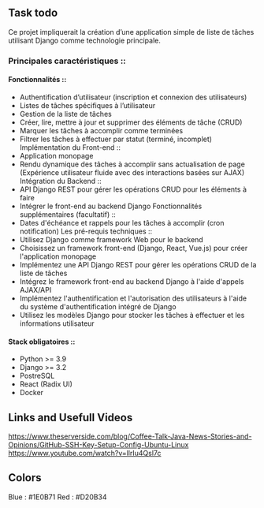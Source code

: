 ## Task todo
Ce projet impliquerait la création d’une application simple de liste de tâches utilisant Django
comme technologie principale.

### Principales caractéristiques ::
#### Fonctionnalités ::
- Authentification d’utilisateur (inscription et connexion des utilisateurs)
- Listes de tâches spécifiques à l’utilisateur
- Gestion de la liste de tâches
- Créer, lire, mettre à jour et supprimer des éléments de tâche (CRUD)
- Marquer les tâches à accomplir comme terminées
- Filtrer les tâches à effectuer par statut (terminé, incomplet)
Implémentation du Front-end ::
- Application monopage
- Rendu dynamique des tâches à accomplir sans actualisation de page (Expérience
utilisateur fluide avec des interactions basées sur AJAX)
Intégration du Backend ::
- API Django REST pour gérer les opérations CRUD pour les éléments à faire
- Intégrer le front-end au backend Django
Fonctionnalités supplémentaires (facultatif) ::
- Dates d'échéance et rappels pour les tâches à accomplir (cron notification)
Les pré-requis techniques ::
- Utilisez Django comme framework Web pour le backend
- Choisissez un framework front-end (Django, React, Vue.js) pour créer l'application
monopage
- Implémentez une API Django REST pour gérer les opérations CRUD de la liste de
tâches
- Intégrez le framework front-end au backend Django à l'aide d'appels AJAX/API
- Implémentez l'authentification et l'autorisation des utilisateurs à l'aide du système
d'authentification intégré de Django
- Utilisez les modèles Django pour stocker les tâches à effectuer et les informations
utilisateur

#### Stack obligatoires ::
- Python >= 3.9
- Django >= 3.2
- PostreSQL
- React (Radix UI)
- Docker


## Links and Usefull Videos 
https://www.theserverside.com/blog/Coffee-Talk-Java-News-Stories-and-Opinions/GitHub-SSH-Key-Setup-Config-Ubuntu-Linux
https://www.youtube.com/watch?v=llrIu4Qsl7c

## Colors
Blue : #1E0B71
Red : #D20B34


